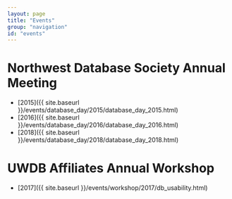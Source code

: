 ```yaml
---
layout: page
title: "Events"
group: "navigation"
id: "events"
---
```


# Northwest Database Society Annual Meeting
- [2015]({{ site.baseurl }}/events/database_day/2015/database_day_2015.html)
- [2016]({{ site.baseurl }}/events/database_day/2016/database_day_2016.html)
- [2018]({{ site.baseurl }}/events/database_day/2018/database_day_2018.html)

# UWDB Affiliates Annual Workshop
- [2017]({{ site.baseurl }}/events/workshop/2017/db_usability.html)
